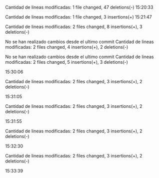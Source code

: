 Cantidad de lineas modificadas: 
 1 file changed, 47 deletions(-)
15:20:33
  
Cantidad de lineas modificadas: 
 1 file changed, 3 insertions(+)
15:21:47
  
Cantidad de lineas modificadas: 
 2 files changed, 8 insertions(+), 3 deletions(-)


No se han realizado cambios desde el ultimo commit
Cantidad de lineas modificadas: 
 2 files changed, 4 insertions(+), 2 deletions(-)


No se han realizado cambios desde el ultimo commit
Cantidad de lineas modificadas: 
 2 files changed, 5 insertions(+), 3 deletions(-)

15:30:06

Cantidad de lineas modificadas: 
 2 files changed, 3 insertions(+), 2 deletions(-)

15:31:05

Cantidad de lineas modificadas: 
 2 files changed, 3 insertions(+), 2 deletions(-)

15:31:55

Cantidad de lineas modificadas: 
 2 files changed, 3 insertions(+), 2 deletions(-)

15:32:30

Cantidad de lineas modificadas: 
 2 files changed, 3 insertions(+), 2 deletions(-)

15:33:39

